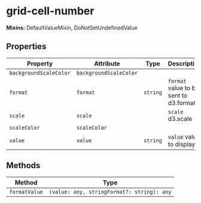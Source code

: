 # grid-cell-number

**Mixins:** DefaultValueMixin, DoNotSetUndefinedValue

## Properties

| Property               | Attribute              | Type     | Description                            |
|------------------------|------------------------|----------|----------------------------------------|
| `backgroundScaleColor` | `backgroundScaleColor` |          |                                        |
| `format`               | `format`               | `string` | `format` value to be sent to d3.format |
| `scale`                | `scale`                |          | `scale` d3.scale                       |
| `scaleColor`           | `scaleColor`           |          |                                        |
| `value`                | `value`                | `string` | `value` value to display               |

## Methods

| Method        | Type                                       |
|---------------|--------------------------------------------|
| `formatValue` | `(value: any, stringFormat?: string): any` |
